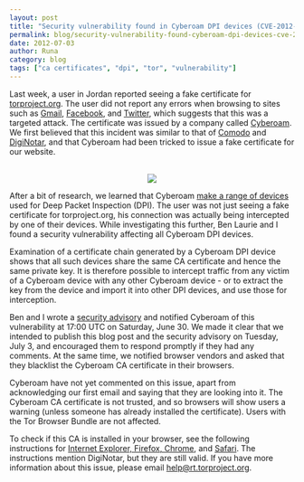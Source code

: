 ```yaml
---
layout: post
title: "Security vulnerability found in Cyberoam DPI devices (CVE-2012-3372)"
permalink: blog/security-vulnerability-found-cyberoam-dpi-devices-cve-2012-3372
date: 2012-07-03
author: Runa
category: blog
tags: ["ca certificates", "dpi", "tor", "vulnerability"]
---
```


Last week, a user in Jordan reported seeing a fake certificate for [torproject.org](https://torproject.org/). The user did not report any errors when browsing to sites such as [Gmail](https://gmail.com), [Facebook](https://facebook.com), and [Twitter](https://twitter.com/), which suggests that this was a targeted attack. The certificate was issued by a company called [Cyberoam](http://www.cyberoam.com/). We first believed that this incident was similar to that of [Comodo](https://blog.torproject.org/blog/detecting-certificate-authority-compromises-and-web-browser-collusion) and [DigiNotar](https://blog.torproject.org/blog/diginotar-debacle-and-what-you-should-do-about-it), and that Cyberoam had been tricked to issue a fake certificate for our website.

<center>
<br>
<img src="https://media.torproject.org/image/blog-images/2012-07-03-screenshot-cyberoam-cropped.png"><br>
</center>

After a bit of research, we learned that Cyberoam [make a range of devices](http://www.cyberoamworks.com/) used for Deep Packet Inspection (DPI). The user was not just seeing a fake certificate for torproject.org, his connection was actually being intercepted by one of their devices. While investigating this further, Ben Laurie and I found a security vulnerability affecting all Cyberoam DPI devices.

Examination of a certificate chain generated by a Cyberoam DPI device shows that all such devices share the same CA certificate and hence the same private key. It is therefore possible to intercept traffic from any victim of a Cyberoam device with any other Cyberoam device - or to extract the key from the device and import it into other DPI devices, and use those for interception.

Ben and I wrote a [security advisory](https://media.torproject.org/misc/2012-07-03-cyberoam-CVE-2012-3372.txt) and notified Cyberoam of this vulnerability at 17:00 UTC on Saturday, June 30. We made it clear that we intended to publish this blog post and the security advisory on Tuesday, July 3, and encouraged them to respond promptly if they had any comments. At the same time, we notified browser vendors and asked that they blacklist the Cyberoam CA certificate in their browsers.

Cyberoam have not yet commented on this issue, apart from acknowledging our first email and saying that they are looking into it. The Cyberoam CA certificate is not trusted, and so browsers will show users a warning (unless someone has already installed the certificate). Users with the Tor Browser Bundle are not affected.

To check if this CA is installed in your browser, see the following instructions for [Internet Explorer, Firefox, Chrome](http://blog.devantis.com/?p=79), and [Safari](http://fairerplatform.com/2011/09/how-to-disable-diginotar-ssl-certificate/). The instructions mention DigiNotar, but they are still valid. If you have more information about this issue, please email [help@rt.torproject.org](mailto:help@rt.torproject.org).


